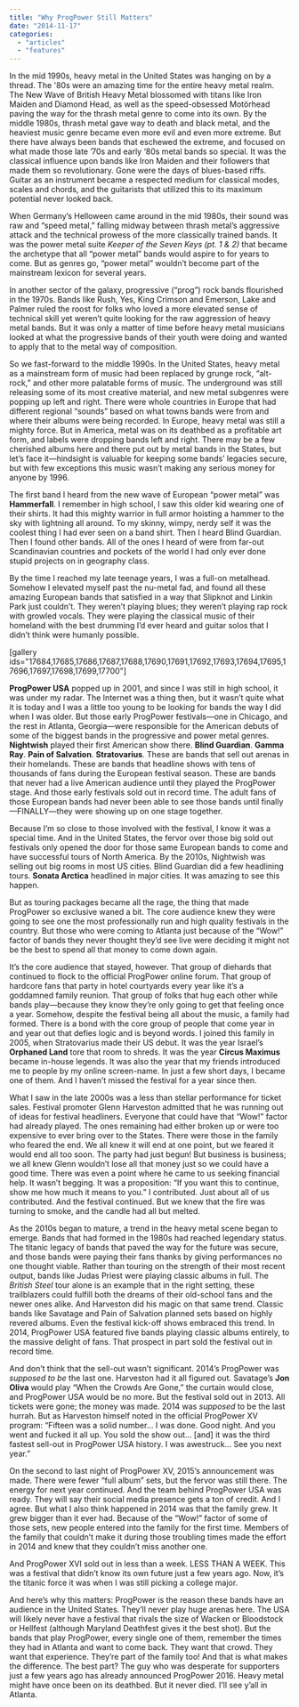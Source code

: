```yaml
---
title: "Why ProgPower Still Matters"
date: "2014-11-17"
categories: 
  - "articles"
  - "features"
---
```


In the mid 1990s, heavy metal in the United States was hanging on by a thread. The '80s were an amazing time for the entire heavy metal realm. The New Wave of British Heavy Metal blossomed with titans like Iron Maiden and Diamond Head, as well as the speed-obsessed Motörhead paving the way for the thrash metal genre to come into its own. By the middle 1980s, thrash metal gave way to death and black metal, and the heaviest music genre became even more evil and even more extreme. But there have always been bands that eschewed the extreme, and focused on what made those late ’70s and early ‘80s metal bands so special. It was the classical influence upon bands like Iron Maiden and their followers that made them so revolutionary. Gone were the days of blues-based riffs. Guitar as an instrument became a respected medium for classical modes, scales and chords, and the guitarists that utilized this to its maximum potential never looked back.

When Germany’s Helloween came around in the mid 1980s, their sound was raw and “speed metal,” falling midway between thrash metal’s aggressive attack and the technical prowess of the more classically trained bands. It was the power metal suite _Keeper of the Seven Keys (pt. 1 & 2)_ that became the archetype that all “power metal” bands would aspire to for years to come. But as genres go, “power metal” wouldn’t become part of the mainstream lexicon for several years.

In another sector of the galaxy, progressive (“prog”) rock bands flourished in the 1970s. Bands like Rush, Yes, King Crimson and Emerson, Lake and Palmer ruled the roost for folks who loved a more elevated sense of technical skill yet weren’t quite looking for the raw aggression of heavy metal bands. But it was only a matter of time before heavy metal musicians looked at what the progressive bands of their youth were doing and wanted to apply that to the metal way of composition.

So we fast-forward to the middle 1990s. In the United States, heavy metal as a mainstream form of music had been replaced by grunge rock, “alt-rock,” and other more palatable forms of music. The underground was still releasing some of its most creative material, and new metal subgenres were popping up left and right. There were whole countries in Europe that had different regional “sounds” based on what towns bands were from and where their albums were being recorded. In Europe, heavy metal was still a mighty force. But in America, metal was on its deathbed as a profitable art form, and labels were dropping bands left and right. There may be a few cherished albums here and there put out by metal bands in the States, but let’s face it—hindsight is valuable for keeping some bands’ legacies secure, but with few exceptions this music wasn’t making any serious money for anyone by 1996.

The first band I heard from the new wave of European “power metal” was **Hammerfall**. I remember in high school, I saw this older kid wearing one of their shirts. It had this mighty warrior in full armor hoisting a hammer to the sky with lightning all around. To my skinny, wimpy, nerdy self it was the coolest thing I had ever seen on a band shirt. Then I heard Blind Guardian. Then I found other bands. All of the ones I heard of were from far-out Scandinavian countries and pockets of the world I had only ever done stupid projects on in geography class.

By the time I reached my late teenage years, I was a full-on metalhead. Somehow I elevated myself past the nu-metal fad, and found all these amazing European bands that satisfied in a way that Slipknot and Linkin Park just couldn’t. They weren’t playing blues; they weren’t playing rap rock with growled vocals. They were playing the classical music of their homeland with the best drumming I’d ever heard and guitar solos that I didn’t think were humanly possible.

\[gallery ids="17684,17685,17686,17687,17688,17690,17691,17692,17693,17694,17695,17696,17697,17698,17699,17700"\]

**ProgPower USA** popped up in 2001, and since I was still in high school, it was under my radar. The Internet was a thing then, but it wasn’t quite what it is today and I was a little too young to be looking for bands the way I did when I was older. But those early ProgPower festivals—one in Chicago, and the rest in Atlanta, Georgia—were responsible for the American debuts of some of the biggest bands in the progressive and power metal genres. **Nightwish** played their first American show there. **Blind Guardian**. **Gamma Ray**. **Pain of Salvation**. **Stratovarius**. These are bands that sell out arenas in their homelands. These are bands that headline shows with tens of thousands of fans during the European festival season. These are bands that never had a live American audience until they played the ProgPower stage. And those early festivals sold out in record time. The adult fans of those European bands had never been able to see those bands until finally—FINALLY—they were showing up on one stage together.

Because I’m so close to those involved with the festival, I know it was a special time. And in the United States, the fervor over those big sold out festivals only opened the door for those same European bands to come and have successful tours of North America. By the 2010s, Nightwish was selling out big rooms in most US cities. Blind Guardian did a few headlining tours. **Sonata Arctica** headlined in major cities. It was amazing to see this happen.

But as touring packages became all the rage, the thing that made ProgPower so exclusive waned a bit. The core audience knew they were going to see one the most professionally run and high quality festivals in the country. But those who were coming to Atlanta just because of the “Wow!” factor of bands they never thought they’d see live were deciding it might not be the best to spend all that money to come down again.

It’s the core audience that stayed, however. That group of diehards that continued to flock to the official ProgPower online forum. That group of hardcore fans that party in hotel courtyards every year like it’s a goddamned family reunion. That group of folks that hug each other while bands play—because they know they’re only going to get that feeling once a year. Somehow, despite the festival being all about the music, a family had formed. There is a bond with the core group of people that come year in and year out that defies logic and is beyond words. I joined this family in 2005, when Stratovarius made their US debut. It was the year Israel’s **Orphaned Land** tore that room to shreds. It was the year **Circus Maximus** became in-house legends. It was also the year that my friends introduced me to people by my online screen-name. In just a few short days, I became one of them. And I haven’t missed the festival for a year since then.

What I saw in the late 2000s was a less than stellar performance for ticket sales. Festival promoter Glenn Harveston admitted that he was running out of ideas for festival headliners. Everyone that could have that “Wow!” factor had already played. The ones remaining had either broken up or were too expensive to ever bring over to the States. There were those in the family who feared the end. We all knew it will end at one point, but we feared it would end all too soon. The party had just begun! But business is business; we all knew Glenn wouldn’t lose all that money just so we could have a good time. There was even a point where he came to us seeking financial help. It wasn’t begging. It was a proposition: “If you want this to continue, show me how much it means to you.” I contributed. Just about all of us contributed. And the festival continued. But we knew that the fire was turning to smoke, and the candle had all but melted.

As the 2010s began to mature, a trend in the heavy metal scene began to emerge. Bands that had formed in the 1980s had reached legendary status. The titanic legacy of bands that paved the way for the future was secure, and those bands were paying their fans thanks by giving performances no one thought viable. Rather than touring on the strength of their most recent output, bands like Judas Priest were playing classic albums in full. The _British Steel_ tour alone is an example that in the right setting, these trailblazers could fulfill both the dreams of their old-school fans and the newer ones alike. And Harveston did his magic on that same trend. Classic bands like Savatage and Pain of Salvation planned sets based on highly revered albums. Even the festival kick-off shows embraced this trend. In 2014, ProgPower USA featured five bands playing classic albums entirely, to the massive delight of fans. That prospect in part sold the festival out in record time.

And don’t think that the sell-out wasn’t significant. 2014’s ProgPower was _supposed to be_ the last one. Harveston had it all figured out. Savatage’s **Jon Oliva** would play “When the Crowds Are Gone,” the curtain would close, and ProgPower USA would be no more. But the festival sold out in 2013. All tickets were gone; the money was made. 2014 was _supposed_ to be the last hurrah. But as Harveston himself noted in the official ProgPower XV program: “Fifteen was a solid number… I was done. Good night. And you went and fucked it all up. You sold the show out… \[and\] it was the third fastest sell-out in ProgPower USA history. I was awestruck… See you next year.”

On the second to last night of ProgPower XV, 2015’s announcement was made. There were fewer “full album” sets, but the fervor was still there. The energy for next year continued. And the team behind ProgPower USA was ready. They will say their social media presence gets a ton of credit. And I agree. But what I also think happened in 2014 was that the family grew. It grew bigger than it ever had. Because of the “Wow!” factor of some of those sets, new people entered into the family for the first time. Members of the family that couldn’t make it during those troubling times made the effort in 2014 and knew that they couldn’t miss another one.

And ProgPower XVI sold out in less than a week. LESS THAN A WEEK. This was a festival that didn’t know its own future just a few years ago. Now, it’s the titanic force it was when I was still picking a college major.

And here’s why this matters: ProgPower is the reason these bands have an audience in the United States. They’ll never play huge arenas here. The USA will likely never have a festival that rivals the size of Wacken or Bloodstock or Hellfest (although Maryland Deathfest gives it the best shot). But the bands that play ProgPower, every single one of them, remember the times they had in Atlanta and want to come back. They want that crowd. They want that experience. They’re part of the family too! And that is what makes the difference. The best part? The guy who was desperate for supporters just a few years ago has already announced ProgPower 2016. Heavy metal might have once been on its deathbed. But it never died. I’ll see y’all in Atlanta.
